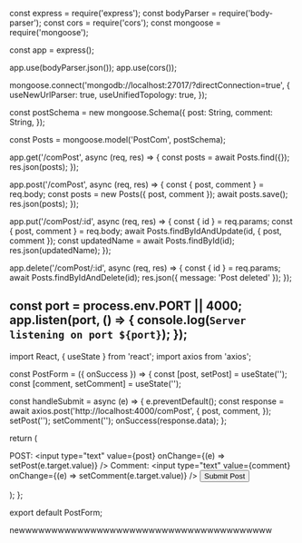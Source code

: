 const express = require('express');
const bodyParser = require('body-parser');
const cors = require('cors');
const mongoose = require('mongoose');

const app = express();

app.use(bodyParser.json());
app.use(cors());

mongoose.connect('mongodb://localhost:27017/?directConnection=true', {
  useNewUrlParser: true,
  useUnifiedTopology: true,
});

const postSchema = new mongoose.Schema({
  post: String,
  comment: String,
});

const Posts = mongoose.model('PostCom', postSchema);

app.get('/comPost', async (req, res) => {
  const posts = await Posts.find({});
  res.json(posts);
});

app.post('/comPost', async (req, res) => {
  const { post, comment } = req.body;
  const posts = new Posts({ post, comment });
  await posts.save();
  res.json(posts);
});

app.put('/comPost/:id', async (req, res) => {
  const { id } = req.params;
  const { post, comment } = req.body;
  await Posts.findByIdAndUpdate(id, { post, comment });
  const updatedName = await Posts.findById(id);
  res.json(updatedName);
});

app.delete('/comPost/:id', async (req, res) => {
  const { id } = req.params;
  await Posts.findByIdAndDelete(id);
  res.json({ message: 'Post deleted' });
});

const port = process.env.PORT || 4000;
app.listen(port, () => {
  console.log(`Server listening on port ${port}`);
});
-------------------------------------------------------------------
import React, { useState } from 'react';
import axios from 'axios';

const PostForm = ({ onSuccess }) => {
  const [post, setPost] = useState('');
  const [comment, setComment] = useState('');

  const handleSubmit = async (e) => {
    e.preventDefault();
    const response = await axios.post('http://localhost:4000/comPost', {
      post,
      comment,
    });
    setPost('');
    setComment('');
    onSuccess(response.data);
  };

  return (
    <form onSubmit={handleSubmit}>
      <label>
        POST:
        <input
          type="text"
          value={post}
          onChange={(e) => setPost(e.target.value)}
        />
      </label>
      <label>
        Comment:
        <input
          type="text"
          value={comment}
          onChange={(e) => setComment(e.target.value)}
        />
      </label>
      <button type="submit">Submit Post</button>
    </form>
  );
};

export default PostForm;

  newwwwwwwwwwwwwwwwwwwwwwwwwwwwwwwwwwwwwww
